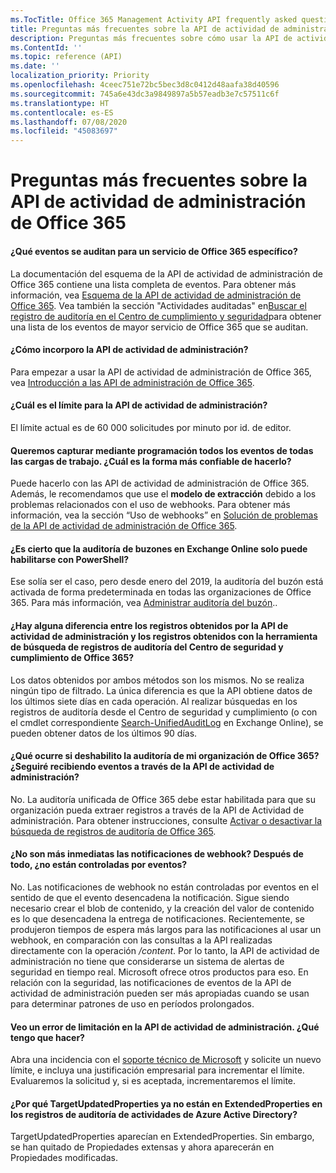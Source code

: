 ```yaml
---
ms.TocTitle: Office 365 Management Activity API frequently asked questions
title: Preguntas más frecuentes sobre la API de actividad de administración de Office 365
description: Preguntas más frecuentes sobre cómo usar la API de actividad de administración de Office 365
ms.ContentId: ''
ms.topic: reference (API)
ms.date: ''
localization_priority: Priority
ms.openlocfilehash: 4ceec751e72bc5bec3d8c0412d48aafa38d40596
ms.sourcegitcommit: 745a6e43dc3a9849897a5b57eadb3e7c57511c6f
ms.translationtype: HT
ms.contentlocale: es-ES
ms.lasthandoff: 07/08/2020
ms.locfileid: "45083697"
---
```

# <a name="office-365-management-activity-api-frequently-asked-questions"></a>Preguntas más frecuentes sobre la API de actividad de administración de Office 365

#### <a name="what-events-are-audited-for-a-specific-office-365-service"></a>¿Qué eventos se auditan para un servicio de Office 365 específico?

La documentación del esquema de la API de actividad de administración de Office 365 contiene una lista completa de eventos. Para obtener más información, vea [Esquema de la API de actividad de administración de Office 365](office-365-management-activity-api-schema.md). Vea también la sección "Actividades auditadas" en[Buscar el registro de auditoría en el Centro de cumplimiento y seguridad](https://docs.microsoft.com/office365/securitycompliance/search-the-audit-log-in-security-and-compliance#audited-activities)para obtener una lista de los eventos de mayor servicio de Office 365 que se auditan.

#### <a name="how-do-i-onboard-to-the-management-activity-api"></a>¿Cómo incorporo la API de actividad de administración?

Para empezar a usar la API de actividad de administración de Office 365, vea [Introducción a las API de administración de Office 365](get-started-with-office-365-management-apis.md).
 
#### <a name="what-is-the-throttling-limit-for-the--management-activity-api"></a>¿Cuál es el límite para la API de actividad de administración?

El límite actual es de 60 000 solicitudes por minuto por id. de editor. 

#### <a name="we-want-to-programmatically-capture-all-events-in-all-workloads-what-is-the-most-reliable-way-to-do-this"></a>Queremos capturar mediante programación todos los eventos de todas las cargas de trabajo. ¿Cuál es la forma más confiable de hacerlo?

Puede hacerlo con las API de actividad de administración de Office 365. Además, le recomendamos que use el **modelo de extracción** debido a los problemas relacionados con el uso de webhooks. Para obtener más información, vea la sección “Uso de webhooks” en [Solución de problemas de la API de actividad de administración de Office 365](troubleshooting-the-office-365-management-activity-api.md#using-webhooks).

#### <a name="is-it-true-that-mailbox-auditing-in-exchange-online-can-only-be-enabled-by-using-powershell"></a>¿Es cierto que la auditoría de buzones en Exchange Online solo puede habilitarse con PowerShell?

Ese solía ser el caso, pero desde enero del 2019, la auditoría del buzón está activada de forma predeterminada en todas las organizaciones de Office 365. Para más información, vea [Administrar auditoría del buzón](https://docs.microsoft.com/office365/securitycompliance/enable-mailbox-auditing)..

#### <a name="are-there-any-differences-in-the-records-that-are-fetched-by-the-management-activity-api-versus-the-records-that-are-returned-by-using-the-audit-log-search-tool-in-the-office-365-security--compliance-center"></a>¿Hay alguna diferencia entre los registros obtenidos por la API de actividad de administración y los registros obtenidos con la herramienta de búsqueda de registros de auditoría del Centro de seguridad y cumplimiento de Office 365?

Los datos obtenidos por ambos métodos son los mismos. No se realiza ningún tipo de filtrado. La única diferencia es que la API obtiene datos de los últimos siete días en cada operación. Al realizar búsquedas en los registros de auditoría desde el Centro de seguridad y cumplimiento (o con el cmdlet correspondiente [Search-UnifiedAuditLog](https://docs.microsoft.com/powershell/module/exchange/policy-and-compliance-audit/search-unifiedauditlog) en Exchange Online), se pueden obtener datos de los últimos 90 días. 

#### <a name="what-happens-if-i-disable-auditing-for-my-office-365-organization-will-i-still-get-events-via-the-management-activity-api"></a>¿Qué ocurre si deshabilito la auditoría de mi organización de Office 365? ¿Seguiré recibiendo eventos a través de la API de actividad de administración?

No. La auditoría unificada de Office 365 debe estar habilitada para que su organización pueda extraer registros a través de la API de Actividad de administración. Para obtener instrucciones, consulte [Activar o desactivar la búsqueda de registros de auditoría de Office 365](https://docs.microsoft.com/office365/securitycompliance/turn-audit-log-search-on-or-off).

#### <a name="arent-webhook-notifications-more-immediate-after-all-arent-they-event-driven"></a>¿No son más inmediatas las notificaciones de webhook? Después de todo, ¿no están controladas por eventos?

No. Las notificaciones de webhook no están controladas por eventos en el sentido de que el evento desencadena la notificación. Sigue siendo necesario crear el blob de contenido, y la creación del valor de contenido es lo que desencadena la entrega de notificaciones. Recientemente, se produjeron tiempos de espera más largos para las notificaciones al usar un webhook, en comparación con las consultas a la API realizadas directamente con la operación */content*. Por lo tanto, la API de actividad de administración no tiene que considerarse un sistema de alertas de seguridad en tiempo real. Microsoft ofrece otros productos para eso. En relación con la seguridad, las notificaciones de eventos de la API de actividad de administración pueden ser más apropiadas cuando se usan para determinar patrones de uso en períodos prolongados.

#### <a name="im-encountering-a-throttling-error-in-the-management-activity-api-what-should-i-do"></a>Veo un error de limitación en la API de actividad de administración. ¿Qué tengo que hacer?

Abra una incidencia con el [soporte técnico de Microsoft](https://support.office.com/article/contact-support-for-business-products-admin-help-32a17ca7-6fa0-4870-8a8d-e25ba4ccfd4b#ID0EAADAAA=online) y solicite un nuevo límite, e incluya una justificación empresarial para incrementar el límite. Evaluaremos la solicitud y, si es aceptada, incrementaremos el límite.

#### <a name="why-are-targetupdatedproperties-no-longer-in-extendedproperties-in-the-audit-logs-for-azure-active-directory-activities"></a>¿Por qué TargetUpdatedProperties ya no están en ExtendedProperties en los registros de auditoría de actividades de Azure Active Directory?

TargetUpdatedProperties aparecían en ExtendedProperties. Sin embargo, se han quitado de Propiedades extensas y ahora aparecerán en Propiedades modificadas.
